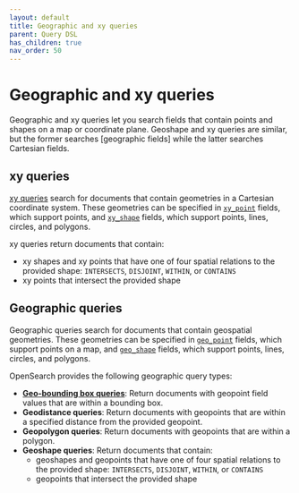 ```yaml
---
layout: default
title: Geographic and xy queries
parent: Query DSL
has_children: true
nav_order: 50
---
```


# Geographic and xy queries

Geographic and xy queries let you search fields that contain points and shapes on a map or coordinate plane. Geoshape and xy queries are similar, but the former searches [geographic fields] while the latter searches Cartesian fields.

## xy queries

[xy queries]({{site.url}}{{site.baseurl}}/opensearch/query-dsl/geo-and-xy/xy) search for documents that contain geometries in a Cartesian coordinate system. These geometries can be specified in [`xy_point`]({{site.url}}{{site.baseurl}}/opensearch/supported-field-types/xy-point) fields, which support points, and [`xy_shape`]({{site.url}}{{site.baseurl}}/opensearch/supported-field-types/xy-shape) fields, which support points, lines, circles, and polygons. 

xy queries return documents that contain:
- xy shapes and xy points that have one of four spatial relations to the provided shape: `INTERSECTS`, `DISJOINT`, `WITHIN`, or `CONTAINS`
- xy points that intersect the provided shape

## Geographic queries

Geographic queries search for documents that contain geospatial geometries. These geometries can be specified in [`geo_point`]({{site.url}}{{site.baseurl}}/opensearch/supported-field-types/geo-point) fields, which support points on a map, and [`geo_shape`]({{site.url}}{{site.baseurl}}/opensearch/supported-field-types/geo-shape) fields, which support points, lines, circles, and polygons. 

OpenSearch provides the following geographic query types:

- [**Geo-bounding box queries**]({{site.url}}{{site.baseurl}}/opensearch/query-dsl/geo-and-xy/geo-bounding-box/): Return documents with geopoint field values that are within a bounding box. 
- **Geodistance queries**: Return documents with geopoints that are within a specified distance from the provided geopoint.
- **Geopolygon queries**: Return documents with geopoints that are within a polygon.
- **Geoshape queries**: Return documents that contain:
    - geoshapes and geopoints that have one of four spatial relations to the provided shape: `INTERSECTS`, `DISJOINT`, `WITHIN`, or `CONTAINS`
    - geopoints that intersect the provided shape